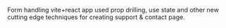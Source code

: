 Form handling vite+react app used prop drilling, use state and other new cutting edge techniques for creating support & contact page.
